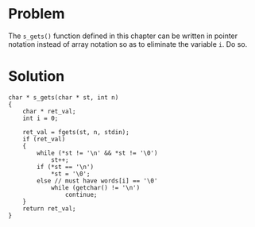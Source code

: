 # Problem 
The `s_gets()` function defined in this chapter can be written in pointer notation instead of array notation so as to eliminate the variable `i`. Do so.

# Solution

```
char * s_gets(char * st, int n) 
{
    char * ret_val; 
    int i = 0;
    
    ret_val = fgets(st, n, stdin); 
    if (ret_val)
    {
        while (*st != '\n' && *st != '\0') 
            st++;
        if (*st == '\n') 
            *st = '\0';
        else // must have words[i] == '\0'
            while (getchar() != '\n')
                continue;
    }
    return ret_val; 
}
```